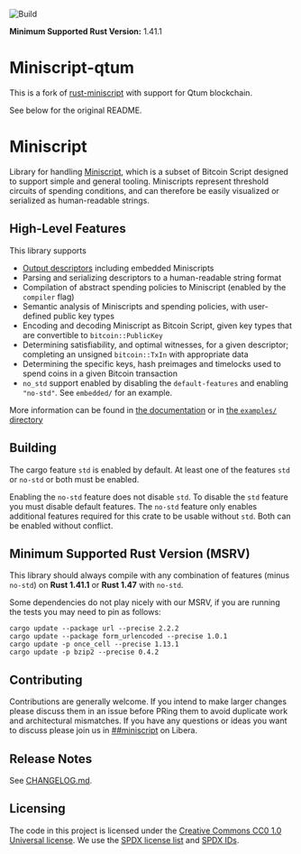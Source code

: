 ![Build](https://github.com/rust-bitcoin/rust-miniscript/workflows/Continuous%20integration/badge.svg)

**Minimum Supported Rust Version:** 1.41.1

# Miniscript-qtum

This is a fork of [rust-miniscript](https://github.com/rust-bitcoin/rust-miniscript) with support for Qtum blockchain.

See below for the original README.


# Miniscript

Library for handling [Miniscript](http://bitcoin.sipa.be/miniscript/),
which is a subset of Bitcoin Script designed to support simple and general
tooling. Miniscripts represent threshold circuits of spending conditions,
and can therefore be easily visualized or serialized as human-readable
strings.

## High-Level Features

This library supports

* [Output descriptors](https://github.com/bitcoin/bitcoin/blob/master/doc/descriptors.md)
including embedded Miniscripts
* Parsing and serializing descriptors to a human-readable string format
* Compilation of abstract spending policies to Miniscript (enabled by the
`compiler` flag)
* Semantic analysis of Miniscripts and spending policies, with user-defined
public key types
* Encoding and decoding Miniscript as Bitcoin Script, given key types that
are convertible to `bitcoin::PublicKey`
* Determining satisfiability, and optimal witnesses, for a given descriptor;
completing an unsigned `bitcoin::TxIn` with appropriate data
* Determining the specific keys, hash preimages and timelocks used to spend
coins in a given Bitcoin transaction
* `no_std` support enabled by disabling the `default-features` and enabling
`"no-std"`. See `embedded/` for an example.

More information can be found in [the documentation](https://docs.rs/miniscript)
or in [the `examples/` directory](https://github.com/apoelstra/rust-miniscript/tree/master/examples)

## Building

The cargo feature `std` is enabled by default. At least one of the features `std` or `no-std` or both must be enabled.

Enabling the `no-std` feature does not disable `std`. To disable the `std` feature you must disable default features. The `no-std` feature only enables additional features required for this crate to be usable without `std`. Both can be enabled without conflict.

## Minimum Supported Rust Version (MSRV)
This library should always compile with any combination of features (minus
`no-std`) on **Rust 1.41.1** or **Rust 1.47** with `no-std`.

Some dependencies do not play nicely with our MSRV, if you are running the tests
you may need to pin as follows:

```
cargo update --package url --precise 2.2.2
cargo update --package form_urlencoded --precise 1.0.1
cargo update -p once_cell --precise 1.13.1
cargo update -p bzip2 --precise 0.4.2
```

## Contributing

Contributions are generally welcome. If you intend to make larger changes please
discuss them in an issue before PRing them to avoid duplicate work and
architectural mismatches. If you have any questions or ideas you want to discuss
please join us in
[##miniscript](https://web.libera.chat/?channels=##miniscript) on Libera.


## Release Notes

See [CHANGELOG.md](CHANGELOG.md).


## Licensing

The code in this project is licensed under the [Creative Commons CC0 1.0
Universal license](LICENSE). We use the [SPDX license list](https://spdx.org/licenses/) and [SPDX
IDs](https://spdx.dev/ids/).
